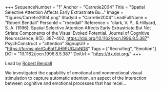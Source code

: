 +++
SequenceNumber = "1"
Anchor = "Carretie2004"
Title = "Spatial Selective Attention Affects Early Extrastriate Bu..."
Image = "figures/Carretie2004.png"
StudyId = "Carretie2004"
LeadFullName = "Robert Bendall"
PersonId = "rbendall"
Reference = "clark, V. P., & Hillyard, S. A. (1996). Spatial Selective Attention Affects Early Extrastriate But Not Striate Components of the Visual Evoked Potential. Journal of Cognitive Neuroscience, 8(5), 387–402. https://doi.org/10.1162/jocn.1996.8.5.387"
PsychConstruct = "attention"
SignupUrl = "https://forms.gle/CuEbtTJH9PUGJbND8"
Tags = ["Recruiting", "Emotion"]
DOI = "10.1162/jocn.1996.8.5.387"
DoiUrl = "https://dx.doi.org/"
+++

Lead by [Robert Bendall](/people/#rbendall)

We investigated the capability of emotional and nonemotional visual stimulation to capture automatic attention, an aspect of the interaction between cognitive and emotional processes that has recei...
